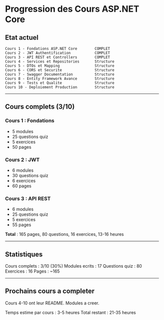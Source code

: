 # Progression des Cours ASP.NET Core

## Etat actuel

```
Cours 1 - Fondations ASP.NET Core        COMPLET
Cours 2 - JWT Authentification           COMPLET  
Cours 3 - API REST et Controllers        COMPLET
Cours 4 - Services et Repositories       Structure
Cours 5 - DTOs et Mapping                Structure
Cours 6 - CORS et Securite               Structure
Cours 7 - Swagger Documentation          Structure
Cours 8 - Entity Framework Avance        Structure
Cours 9 - Tests et Qualite               Structure
Cours 10 - Deploiement Production        Structure
```

---

## Cours complets (3/10)

### Cours 1 : Fondations
- 5 modules
- 25 questions quiz
- 5 exercices
- 50 pages

### Cours 2 : JWT
- 6 modules
- 30 questions quiz
- 6 exercices
- 60 pages

### Cours 3 : API REST
- 6 modules
- 25 questions quiz
- 5 exercices
- 55 pages

**Total** : 165 pages, 80 questions, 16 exercices, 13-16 heures

---

## Statistiques

Cours complets : 3/10 (30%)
Modules ecrits : 17
Questions quiz : 80
Exercices : 16
Pages : ~165

---

## Prochains cours a completer

Cours 4-10 ont leur README.
Modules a creer.

Temps estime par cours : 3-5 heures
Total restant : 21-35 heures

